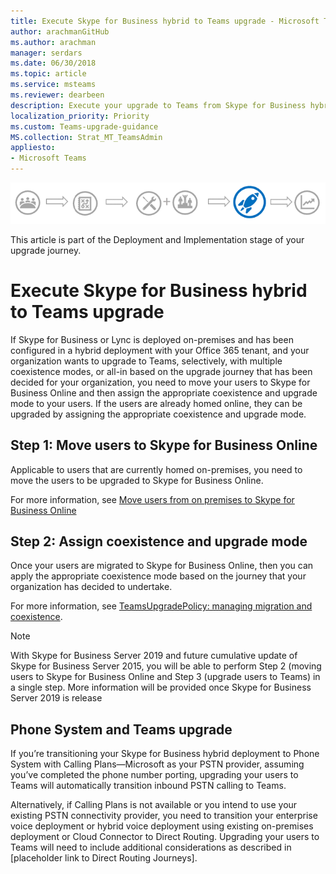 ```yaml
---
title: Execute Skype for Business hybrid to Teams upgrade - Microsoft Teams
author: arachmanGitHub
ms.author: arachman
manager: serdars
ms.date: 06/30/2018
ms.topic: article
ms.service: msteams
ms.reviewer: dearbeen
description: Execute your upgrade to Teams from Skype for Business hybrid.  
localization_priority: Priority
ms.custom: Teams-upgrade-guidance
MS.collection: Strat_MT_TeamsAdmin
appliesto:
- Microsoft Teams
---
```


![Stages of the upgrade journey, with emphasis on the Deployment and Implementation stage](media/upgrade-banner-deployment.png "Stages of the upgrade journey, with emphasis on the Deployment and Implementation stage")

This article is part of the Deployment and Implementation stage of your upgrade journey.

# Execute Skype for Business hybrid to Teams upgrade

If Skype for Business or Lync is deployed on-premises and has been configured in a hybrid deployment with your Office 365 tenant, and your organization wants to upgrade to Teams, selectively, with multiple coexistence modes, or all-in based on the upgrade journey that has been decided for your organization, you need to move your users to Skype for Business Online and then assign the appropriate coexistence and upgrade mode to your users. If the users are already homed online, they can be upgraded by assigning the appropriate coexistence and upgrade mode.

## Step 1: Move users to Skype for Business Online

Applicable to users that are currently homed on-premises, you need to move the users to be upgraded to Skype for Business Online.

For more information, see [Move users from on premises to Skype for Business Online](https://docs.microsoft.com/skypeforbusiness/skype-for-business-hybrid-solutions/deploy-hybrid-connectivity/move-users-from-on-premises-to-skype-for-business-online)

## Step 2: Assign coexistence and upgrade mode

Once your users are migrated to Skype for Business Online, then you can apply the appropriate coexistence mode based on the journey that your organization has decided to undertake.

For more information, see [TeamsUpgradePolicy: managing migration and coexistence](https://docs.microsoft.com/MicrosoftTeams/migration-interop-guidance-for-teams-with-skype#teamsupgradepolicy-managing-migration-and-co-existence).

> [!NOTE]
> With Skype for Business Server 2019 and future cumulative update of Skype for Business Server 2015, you will be able to perform Step 2 (moving users to Skype for Business Online and Step 3 (upgrade users to Teams) in a single step. More information will be provided once Skype for Business Server 2019 is release

## Phone System and Teams upgrade

If you’re transitioning your Skype for Business hybrid deployment to Phone System with Calling Plans—Microsoft as your PSTN provider, assuming you’ve completed the phone number porting, upgrading your users to Teams will automatically transition inbound PSTN calling to Teams.

Alternatively, if Calling Plans is not available or you intend to use your existing PSTN connectivity provider, you need to transition your enterprise voice deployment or hybrid voice deployment using existing on-premises deployment or Cloud Connector to Direct Routing. Upgrading your users to Teams will need to include additional considerations as described in [placeholder link to Direct Routing Journeys].

